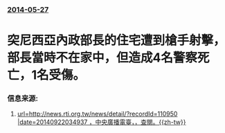 ### [2014-05-27](/news/2014/05/27/index.md)

##### 
# 突尼西亞內政部長的住宅遭到槍手射擊，部長當時不在家中，但造成4名警察死亡，1名受傷。 




### 信息来源:

1. [url=http://news.rti.org.tw/news/detail/?recordId=110950 |date=20140922034937 ，中央廣播電臺，，查閱。{{zh-tw}}](http://news.rti.org.tw/news/detail/?recordId=110950)
